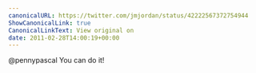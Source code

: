```yaml
---
canonicalURL: https://twitter.com/jmjordan/status/42222567372754944
ShowCanonicalLink: true
CanonicalLinkText: View original on
date: 2011-02-28T14:00:19+00:00
---
```

@pennypascal You can do it!